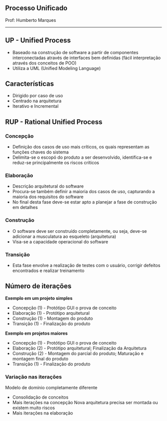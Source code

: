 ## Processo Unificado

Prof: Humberto Marques

-----

## UP - Unified Process
- Baseado na construção de software a partir de componentes interconectadas através de interfaces bem definidas (fácil interpretação através dos conceitos de POO)
- Utiliza a UML (Unified Modeling Language)

## Características
- Dirigido por caso de uso
- Centrado na arquitetura
- Iterativo e Incremental

## RUP - Rational Unified Process

### Concepção
- Definição dos casos de uso mais críticos, os quais representam as funções chaves do sistema
- Delimita-se o escopó do produto a ser desenvolvido, identifica-se e reduz-se principalmente os riscos críticos

### Elaboração 
- Descrição arquitetural do software
- Procura-se também definir a maioria dos casos de uso, capturando a maioria dos requisitos do software
- No final desta fase deve-se estar apto a planejar a fase de construção em detalhes

### Construção
- O software deve ser construído completamente, ou seja, deve-se adicionar a musculatura ao esqueleto (arquitetura)
- Visa-se a capacidade operacional do software 

### Transição
- Esta fase envolve a realização de testes com o usuário, corrigir defeitos encontrados e realizar treinamento

## Número de iterações

**Exemplo em um projeto simples**
 - Concepção (1) - Protótipo GUI o prova de conceito
 - Elaboração (1) - Protótipo arquitetural
 - Construção (1) - Montagem do produto
 - Transição (1) - Finalização do produto

**Exemplo em projetos maiores**
 - Concepção (1) - Protótipo GUI o prova de conceito
 - Elaboração (2) - Protótipo arquitetural; Finalização da Arquitetura
 - Construção (2) - Montagem do parcial do produto; Maturação e montagem final do produto
 - Transição (1) - Finalização do produto

### Variação nas iterações
Modelo de domínio completamente diferente
- Consolidação de conceitos
- Mais iterações na concepção
Nova arquitetura precisa ser montada ou existem muito riscos
- Mais iterações na elaboração


